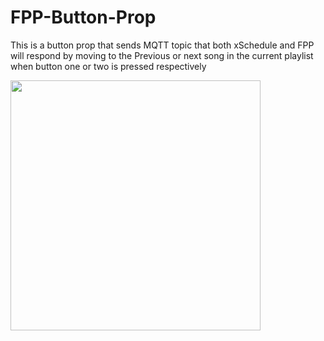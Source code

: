 # FPP-Button-Prop
This is a button prop that sends MQTT topic that both xSchedule and FPP will respond by moving to the Previous or next song in the current playlist when button one or two is pressed respectively 

<img src="\main\IMG_1699.JPG.png" width="400">
